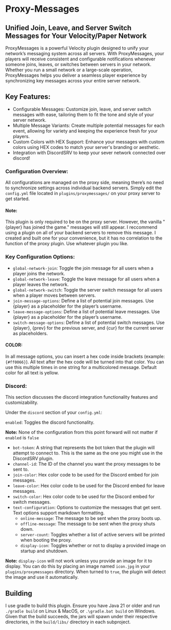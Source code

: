 # Proxy-Messages
## Unified Join, Leave, and Server Switch Messages for Your Velocity/Paper Network
ProxyMessages is a powerful Velocity plugin designed to unify your network’s messaging system across all servers. With ProxyMessages, your players will receive consistent and configurable notifications whenever someone joins, leaves, or switches between servers in your network. Whether you run a small network or a large-scale operation, ProxyMessages helps you deliver a seamless player experience by synchronizing key messages across your entire server network.

## Key Features:
* Configurable Messages: Customize join, leave, and server switch messages with ease, tailoring them to fit the tone and style of your server network.
* Multiple Message Variants: Create multiple potential messages for each event, allowing for variety and keeping the experience fresh for your players.
* Custom Colors with HEX Support: Enhance your messages with custom colors using HEX codes to match your server's branding or aesthetic.
* Integration with DiscordSRV to keep your sever network connected over discord! 

### Configuration Overview:
All configurations are managed on the proxy side, meaning there’s no need to synchronize settings across individual backend servers. Simply edit the `config.yml` file located in `plugins/proxymessages/` on your proxy server to get started.

#### Note:
This plugin is only required to be on the proxy server. However, the vanilla "{player} has joined the game." messages will still appear. I reccommend using a plugin on all of your backend servers to remove this message. I created and built one for your convenience, but it has no correlation to the function of the proxy plugin. Use whatever plugin you like.

### Key Configuration Options:
* `global-network-join`: Toggle the join message for all users when a player joins the network.
* `global-network-leave`: Toggle the leave message for all users when a player leaves the network.
* `global-network-switch`: Toggle the server switch message for all users when a player moves between servers.
* `join-message-options`: Define a list of potential join messages. Use {player} as a placeholder for the player’s username.
* `leave-message-options`: Define a list of potential leave messages. Use {player} as a placeholder for the player’s username.
* `switch-message-options`: Define a list of potential switch messages. Use {player}, {prev} for the previous server, and {cur} for the current server as placeholders.

#### **COLOR**:
In all message options, you can insert a hex code inside brackets (example: `{#ff0066}`). All text after the hex code will be turned into that color. You can use this multiple times in one string for a multicolored message. Default color for all text is yellow.

### Discord:
This section discusses the discord integration functionality features and customizability.

Under the `discord` section of your `config.yml`:

`enabled`: Toggles the discord functionality.

**Note:** None of the configuration from this point forward will not matter if `enabled` is `false`

* `bot-token`: A string that represents the bot token that the plugin will attempt to connect to. This is the same as the one you might use in the DiscordSRV plugin.
* `channel-id`: The ID of the channel you want the proxy messages to be sent to.
* `join-color`: Hex color code to be used for the Discord embed for join messages.
* `leave-color`: Hex color code to be used for the Discord embed for leave messages.
* `switch-color`: Hex color code to be used for the Discord embed for switch messages.
* `text-configuration`: Options to customize the messages that get sent. Text options support markdown formatting.
  * `online-message`: The message to be sent when the proxy boots up.
  * `offline-message`: The message to be sent when the proxy shuts down.
  * `server-count`: Toggles whether a list of active servers will be printed when booting the proxy.
  * `display-icon`: Toggles whether or not to display a provided image on startup and shutdown.

**Note:** `display-icon` will not work unless you provide an image for it to display. You can do this by placing an image named `icon.jpg` in your `plugins/proxymessages` directory. When turned to `true`, the plugin will detect the image and use it automatically.



## Building
I use gradle to build this plugin. Ensure you have Java 21 or older and run `./gradle build` on Linux & MacOS, or `.\gradle.bat build` on Windows. Given that the build succeeds, the jars will spawn under their respective directories, in the `build/libs/` directory in each subproject.
